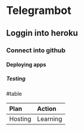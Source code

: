 # Telegrambot
## Loggin into heroku
### Connect into github
#### Deploying apps
##### Testing

#table

| Plan                  | Action                                     |
| :-------------------- | :---------------------------------------- |
| Hosting                    | Learning                              |

